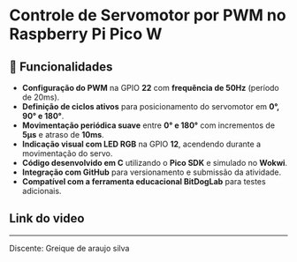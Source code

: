 # Controle de Servomotor por PWM no Raspberry Pi Pico W

## 📌 Funcionalidades

- **Configuração do PWM** na GPIO **22** com **frequência de 50Hz** (período de 20ms).
- **Definição de ciclos ativos** para posicionamento do servomotor em **0°, 90° e 180°**.
- **Movimentação periódica suave** entre **0° e 180°** com incrementos de **5µs** e atraso de **10ms**.
- **Indicação visual com LED RGB** na GPIO **12**, acendendo durante a movimentação do servo.
- **Código desenvolvido em C** utilizando o **Pico SDK** e simulado no **Wokwi**.
- **Integração com GitHub** para versionamento e submissão da atividade.
- **Compatível com a ferramenta educacional BitDogLab** para testes adicionais.

## Link do video


-----------------------------------------------------------------------------------------------------------------------------------------------------------------------------------------------------------------------
Discente: Greique de araujo silva
